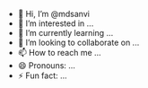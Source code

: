 - 👋 Hi, I’m @mdsanvi
- 👀 I’m interested in ...
- 🌱 I’m currently learning ...
- 💞️ I’m looking to collaborate on ...
- 📫 How to reach me ...
- 😄 Pronouns: ...
- ⚡ Fun fact: ...

<!---
mdsanvi/mdsanvi is a ✨ special ✨ repository because its `README.md` (this file) appears on your GitHub profile.
You can click the Preview link to take a look at your changes.
--->
